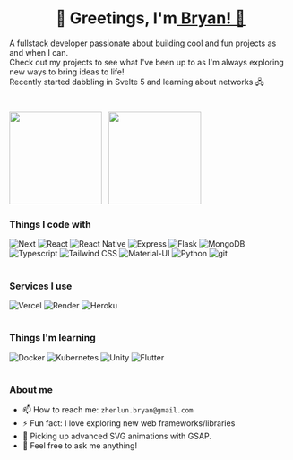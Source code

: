 <h1 align="center">🚀 Greetings, I'm<a href="https://github.com/bryanlzl"> Bryan! 🚀</a></h1>

A fullstack developer passionate about building cool and fun projects as and when I can. <br/>
Check out my projects to see what I've been up to as I'm always exploring new ways to bring ideas to life! <br/>
Recently started dabbling in Svelte 5 and learning about networks 🖧

<h1></h1>

<div align="start">
  <img src="https://github-readme-stats.vercel.app/api?username=bryanlzl&show_icons=true&theme=radical&hide_title=true" height="165" /> &nbsp;
  <img src="https://github-readme-stats.vercel.app/api/top-langs/?username=bryanlzl&layout=compact&theme=radical&exclude_repo=teoscribe-learn-teochew,hdb-resale-prediction,hdb-resale-eda,CM4044_Project_1,pentago,N2U-wellbeing-platform,chess-without-chess-libraries,excel-compiler" height="165" />
</div>

<h3>Things I code with</h3>
<div>
  <img alt="Next" src="https://img.shields.io/badge/Next-black?style=flat-square&logo=next.js&logoColor=white" />
  <img alt="React" src="https://img.shields.io/badge/-React-45b8d8?style=flat-square&logo=react&logoColor=white" />
  <img alt="React Native" src="https://img.shields.io/badge/-React Native-45b8d8?style=flat-square&logo=react&logoColor=white" />
  <img alt="Express" src="https://img.shields.io/badge/Express.js-404D59?style=flat-square"/>
  <img alt="Flask" src="https://img.shields.io/badge/flask-%23000.svg?style=flat-square&logo=flask&logoColor=white"/>
  <img alt="MongoDB" src="https://img.shields.io/badge/MongoDB-4EA94B?style=flat-square&logo=mongodb&logoColor=white"/>
  <img alt="Typescript" src="https://img.shields.io/badge/typescript-%23007ACC.svg?style=flat-square&logo=typescript&logoColor=white"/>
  <img alt="Tailwind CSS" src="https://img.shields.io/badge/-Tailwind_CSS-06B6D4?style=flat-square&logo=tailwindcss&logoColor=white" />
  <img alt="Material-UI" src="https://img.shields.io/badge/Material--UI-0081CB?style=flat-square&logo=material-ui&logoColor=white" />
  <img alt="Python" src="https://img.shields.io/badge/-Python-f1c40f?style=flat-square&logo=Python" />
  <img alt="git" src="https://img.shields.io/badge/-Git-F05032?style=flat-square&logo=git&logoColor=white" />
</div>

<h1></h1>

<h3>Services I use</h3>
<div>
    <img alt="Vercel" src="https://img.shields.io/badge/-Vercel-000000?style=flat-square&logo=vercel&logoColor=white" />
    <img alt="Render" src="https://img.shields.io/badge/Render-%46E3B7.svg?style=flat-square&logo=render&logoColor=white"/>
    <img alt="Heroku" src="https://img.shields.io/badge/-Heroku-430098?style=flat-square&logo=heroku&logoColor=white" />
</div>

<h1></h1>

<h3>Things I'm learning</h3>
<div>
    <img alt="Docker" src="https://img.shields.io/badge/docker-%230db7ed.svg?style=flat-square&logo=docker&logoColor=white"/>
    <img alt="Kubernetes" src="https://img.shields.io/badge/kubernetes-%23326ce5.svg?style=flat-square&logo=kubernetes&logoColor=white" />
    <img alt="Unity" src="https://img.shields.io/badge/unity-%23000000.svg?style=flat-square&logo=unity&logoColor=white"/>
    <img alt="Flutter" src="https://img.shields.io/badge/Flutter-02569B?style=flat-square&logo=flutter&logoColor=white" />
</div>

<h1></h1>

<h3>About me</h3>

- 📫 How to reach me: `zhenlun.bryan@gmail.com`
- ⚡ Fun fact: I love exploring new web frameworks/libraries  
- 🌱 Picking up advanced SVG animations with GSAP.
- 💬 Feel free to ask me anything!
